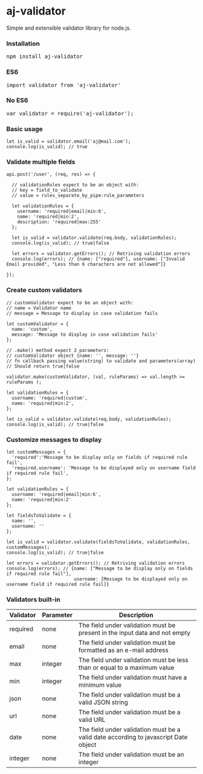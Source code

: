 # aj-validator
Simple and extensible validator library for node.js.

### Installation
<pre>npm install aj-validator</pre>

### ES6
<pre>import validator from 'aj-validator'</pre>

### No ES6
<pre>var validator = require('aj-validator');</pre>

### Basic usage
```
let is_valid = validator.email('aj@mail.com');
console.log(is_valid); // true
```

### Validate multiple fields
```
api.post('/user', (req, res) => {
  
  // validationRules expect to be an object with: 
  // key = field_to_validate
  // value = rules_separate_by_pipe:rule_parameters 
  
  let validationRules = {
    username: 'required|email|min:6',
    name: 'required|min:2',
    description: 'required|max:255'
  };
  
  let is_valid = validator.validate(req.body, validationRules);
  console.log(is_valid); // true|false

  let errors = validator.getErrors(); // Retriving validation errors
  console.log(errors); // {name: ["required"], username: ["Invalid Email provided", "Less than 6 characters are not allowed"]}

});
```

### Create custom validators
```
// customValidator expect to be an object with: 
// name = Validator name
// message = Message to display in case validation fails
  
let customValidator = {
  name: 'custom',
  message: 'Message to display in case validation fails'
};

// .make() method expect 2 parameters:
// customValidator object {name: '', message: ''}
// fn callback passing value(string) to validate and parameters(array)
// Should return true|false

validator.make(customValidator, (val, ruleParams) => val.length >= ruleParams );

let validationRules = {
  username: 'required|custom',
  name: 'required|min:2',
};

let is_valid = validator.validate(req.body, validationRules);
console.log(is_valid); // true|false
```

### Customize messages to display
```
let customMessages = {
  'required':'Message to be display only on fields if required rule fail',
  'required.username': 'Message to be displayed only on username field if required rule fail',
};

let validationRules = {
  username: 'required|email|min:6',
  name: 'required|min:2'
};

let fieldsToValidate = {
  name: '',
  username: ''
};

let is_valid = validator.validate(fieldsToValidate, validationRules, customMessages);
console.log(is_valid); // true|false

let errors = validator.getErrors(); // Retriving validation errors
console.log(errors); // {name: ["Message to be display only on fields if required rule fail"], 
                         username: [Message to be displayed only on username field if required rule fail]}
```

### Validators built-in

Validator | Parameter | Description
--------- | --------- | ----------- 
required  | none      | The field under validation must be present in the input data and not empty
email     | none      | The field under validation must be formatted as an e-mail address
max       | integer   | The field under validation must be less than or equal to a maximum value
min       | integer   | The field under validation must have a minimum value
json      | none      | The field under validation must be a valid JSON string
url       | none      | The field under validation must be a valid URL
date      | none      | The field under validation must be a valid date according to javascript Date object
integer   | none      | The field under validation must be an integer
